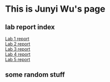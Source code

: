 # This is Junyi Wu's page

## **lab report index<br>**
[Lab 1 report](https://pei-lu.github.io/cse15l-lab-reports/lab1Report.html)<br/>
[Lab 2 report](https://pei-lu.github.io/cse15l-lab-reports/lab2_report_week4.html)<br/>
[Lab 3 report](https://pei-lu.github.io/cse15l-lab-reports/lab-report-3-week-6.html)<br/>
[Lab 4 report](https://pei-lu.github.io/cse15l-lab-reports/lab-report-4-week-8.html)<br/>
[Lab 5 report](https://pei-lu.github.io/cse15l-lab-reports/lab-report-5-week-10.html)


## some random stuff
